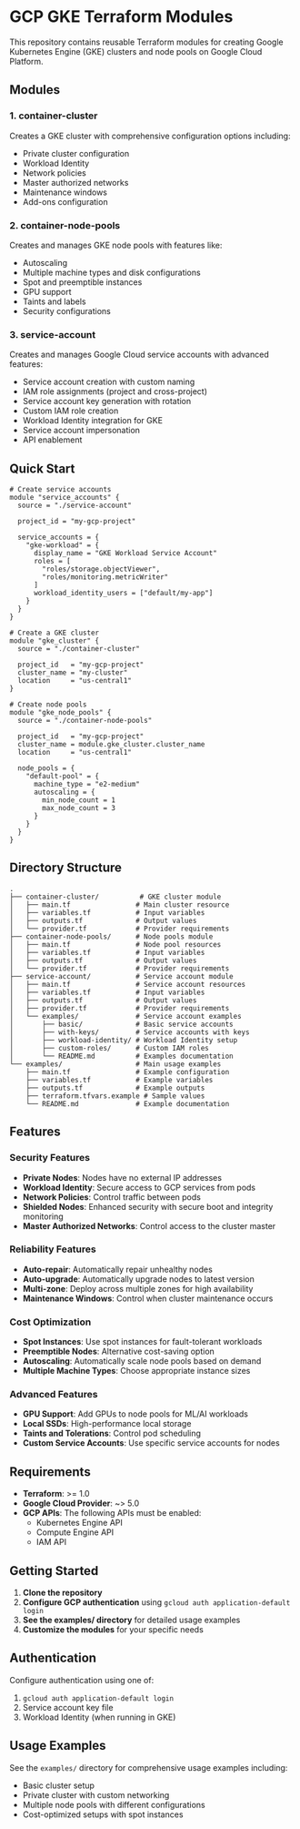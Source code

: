 # GCP GKE Terraform Modules

This repository contains reusable Terraform modules for creating Google Kubernetes Engine (GKE) clusters and node pools on Google Cloud Platform.

## Modules

### 1. container-cluster
Creates a GKE cluster with comprehensive configuration options including:
- Private cluster configuration
- Workload Identity
- Network policies
- Master authorized networks
- Maintenance windows
- Add-ons configuration

### 2. container-node-pools
Creates and manages GKE node pools with features like:
- Autoscaling
- Multiple machine types and disk configurations
- Spot and preemptible instances
- GPU support
- Taints and labels
- Security configurations

### 3. service-account
Creates and manages Google Cloud service accounts with advanced features:
- Service account creation with custom naming
- IAM role assignments (project and cross-project)
- Service account key generation with rotation
- Custom IAM role creation
- Workload Identity integration for GKE
- Service account impersonation
- API enablement

## Quick Start

```hcl
# Create service accounts
module "service_accounts" {
  source = "./service-account"
  
  project_id = "my-gcp-project"
  
  service_accounts = {
    "gke-workload" = {
      display_name = "GKE Workload Service Account"
      roles = [
        "roles/storage.objectViewer",
        "roles/monitoring.metricWriter"
      ]
      workload_identity_users = ["default/my-app"]
    }
  }
}

# Create a GKE cluster
module "gke_cluster" {
  source = "./container-cluster"
  
  project_id   = "my-gcp-project"
  cluster_name = "my-cluster"
  location     = "us-central1"
}

# Create node pools
module "gke_node_pools" {
  source = "./container-node-pools"
  
  project_id   = "my-gcp-project"
  cluster_name = module.gke_cluster.cluster_name
  location     = "us-central1"
  
  node_pools = {
    "default-pool" = {
      machine_type = "e2-medium"
      autoscaling = {
        min_node_count = 1
        max_node_count = 3
      }
    }
  }
}
```

## Directory Structure

```
.
├── container-cluster/          # GKE cluster module
│   ├── main.tf                # Main cluster resource
│   ├── variables.tf           # Input variables
│   ├── outputs.tf             # Output values
│   └── provider.tf            # Provider requirements
├── container-node-pools/      # Node pools module
│   ├── main.tf                # Node pool resources
│   ├── variables.tf           # Input variables
│   ├── outputs.tf             # Output values
│   └── provider.tf            # Provider requirements
├── service-account/           # Service account module
│   ├── main.tf                # Service account resources
│   ├── variables.tf           # Input variables
│   ├── outputs.tf             # Output values
│   ├── provider.tf            # Provider requirements
│   └── examples/              # Service account examples
│       ├── basic/             # Basic service accounts
│       ├── with-keys/         # Service accounts with keys
│       ├── workload-identity/ # Workload Identity setup
│       ├── custom-roles/      # Custom IAM roles
│       └── README.md          # Examples documentation
└── examples/                  # Main usage examples
    ├── main.tf                # Example configuration
    ├── variables.tf           # Example variables
    ├── outputs.tf             # Example outputs
    ├── terraform.tfvars.example # Sample values
    └── README.md              # Example documentation
```

## Features

### Security Features
- **Private Nodes**: Nodes have no external IP addresses
- **Workload Identity**: Secure access to GCP services from pods
- **Network Policies**: Control traffic between pods
- **Shielded Nodes**: Enhanced security with secure boot and integrity monitoring
- **Master Authorized Networks**: Control access to the cluster master

### Reliability Features
- **Auto-repair**: Automatically repair unhealthy nodes
- **Auto-upgrade**: Automatically upgrade nodes to latest version
- **Multi-zone**: Deploy across multiple zones for high availability
- **Maintenance Windows**: Control when cluster maintenance occurs

### Cost Optimization
- **Spot Instances**: Use spot instances for fault-tolerant workloads
- **Preemptible Nodes**: Alternative cost-saving option
- **Autoscaling**: Automatically scale node pools based on demand
- **Multiple Machine Types**: Choose appropriate instance sizes

### Advanced Features
- **GPU Support**: Add GPUs to node pools for ML/AI workloads
- **Local SSDs**: High-performance local storage
- **Taints and Tolerations**: Control pod scheduling
- **Custom Service Accounts**: Use specific service accounts for nodes

## Requirements

- **Terraform**: >= 1.0
- **Google Cloud Provider**: ~> 5.0
- **GCP APIs**: The following APIs must be enabled:
  - Kubernetes Engine API
  - Compute Engine API
  - IAM API

## Getting Started

1. **Clone the repository**
2. **Configure GCP authentication** using `gcloud auth application-default login`
3. **See the examples/ directory** for detailed usage examples
4. **Customize the modules** for your specific needs

## Authentication

Configure authentication using one of:
1. `gcloud auth application-default login`
2. Service account key file
3. Workload Identity (when running in GKE)

## Usage Examples

See the `examples/` directory for comprehensive usage examples including:
- Basic cluster setup
- Private cluster with custom networking
- Multiple node pools with different configurations
- Cost-optimized setups with spot instances

